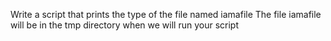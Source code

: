 Write a script that prints the type of the file named iamafile The file iamafile will be in the tmp directory when we will run your script
